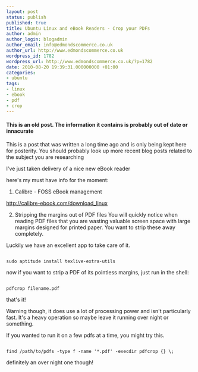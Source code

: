 ```yaml
---
layout: post
status: publish
published: true
title: Ubuntu Linux and eBook Readers - Crop your PDFs
author: admin
author_login: blogadmin
author_email: info@edmondscommerce.co.uk
author_url: http://www.edmondscommerce.co.uk
wordpress_id: 1782
wordpress_url: http://www.edmondscommerce.co.uk/?p=1782
date: 2010-08-20 19:39:31.000000000 +01:00
categories:
- ubuntu
tags:
- linux
- ebook
- pdf
- crop
---
```

<div class="oldpost"><h4>This is an old post. The information it contains is probably out of date or innacurate</h4>
<p>
This is a post that was written a long time ago and is only being kept here for posterity.
You should probably look up more recent blog posts related to the subject you are researching
</p>
</div>
I've just taken delivery of a nice new eBook reader

here's my must have info for the moment:

1. Calibre - FOSS eBook management

<a href="http://calibre-ebook.com/download_linux">http://calibre-ebook.com/download_linux</a>

2. Stripping the margins out of PDF files
You will quickly notice when reading PDF files that you are wasting valuable screen space with large margins designed for printed paper. You want to strip these away completely.

Luckily we have an excellent app to take care of it.

```

sudo aptitude install texlive-extra-utils

```

now if you want to strip a PDF of its pointless margins, just run in the shell:
```

pdfcrop filename.pdf

```

that's it!

Warning though, it does use a lot of processing power and isn't particularly fast. It's a heavy operation so maybe leave it running over night or something.

If you wanted to run it on a few pdfs at a time, you might try this.

```

find /path/to/pdfs -type f -name '*.pdf' -execdir pdfcrop {} \;

```

definitely an over night one though!
